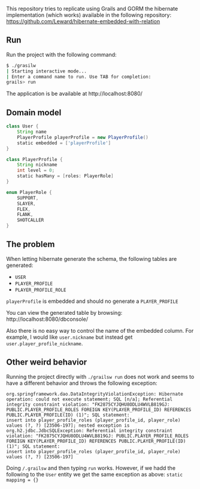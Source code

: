 This repository tries to replicate using Grails and GORM the hibernate implementation (which works) 
available in the following repository: https://github.com/Leward/hibernate-embedded-with-relation

## Run

Run the project with the following command: 

```bash
$ ./grasilw
| Starting interactive mode...
| Enter a command name to run. Use TAB for completion:
grails> run

```

The application is be available at http://localhost:8080/

## Domain model

```groovy
class User {
    String name
    PlayerProfile playerProfile = new PlayerProfile()
    static embedded = ['playerProfile']
}

class PlayerProfile {
    String nickname
    int level = 0;
    static hasMany = [roles: PlayerRole]
}

enum PlayerRole {
    SUPPORT,
    SLAYER,
    FLEX,
    FLANK,
    SHOTCALLER
}
```

## The problem

When letting hibernate generate the schema, the following tables are generated: 

* `USER`
* `PLAYER_PROFILE`
* `PLAYER_PROFILE_ROLE`

`playerProfile` is embedded and should no generate a `PLAYER_PROFILE`

You can view the generated table by browsing: http://localhost:8080/dbconsole/ 

Also there is no easy way to control the name of the embedded column. 
For example, I would like `user.nickname` but instead get `user.player_profile_nickname`.


## Other weird behavior

Running the project directly with `./grailsw run` does not work and seems to have a different behavior and throws the following exception:

```
org.springframework.dao.DataIntegrityViolationException: Hibernate operation: could not execute statement; SQL [n/a]; Referential integrity constraint violation: "FK2875CYJQHU8ODLU4WVLB819GJ: PUBLIC.PLAYER_PROFILE_ROLES FOREIGN KEY(PLAYER_PROFILE_ID) REFERENCES PUBLIC.PLAYER_PROFILE(ID) (1)"; SQL statement:
insert into player_profile_roles (player_profile_id, player_role) values (?, ?) [23506-197]; nested exception is org.h2.jdbc.JdbcSQLException: Referential integrity constraint violation: "FK2875CYJQHU8ODLU4WVLB819GJ: PUBLIC.PLAYER_PROFILE_ROLES FOREIGN KEY(PLAYER_PROFILE_ID) REFERENCES PUBLIC.PLAYER_PROFILE(ID) (1)"; SQL statement:
insert into player_profile_roles (player_profile_id, player_role) values (?, ?) [23506-197]

```


Doing `/.grailsw` and then typing `run` works. 
However, if we hadd the following to the `User` entity we get the same exception as above: `static mapping = {}`

